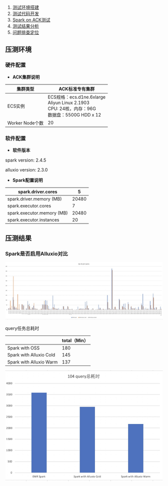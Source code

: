 1. [测试环境搭建](benchmark_env.md)
2. [测试代码开发](benchmark_code.md)
3. [Spark on ACK测试](benchmark_steps.md)
4. [测试结果分析](benchmark_result.md)
5. [问题排查定位](debugging_guide.md)

## 压测环境 

### 硬件配置

- **ACK集群说明**

| 集群类型        | ACK标准专有集群                                        |
| -------------- | ---------------------------------------------------- |
| ECS实例         | ECS规格：ecs.d1ne.6xlarge<br>Aliyun Linux 2.1903<br>CPU: 24核，内存：96G<br>数据盘：5500G HDD x 12 |
| Worker Node个数 | 20                                                  |



### 软件配置

- **软件版本**

spark version: 2.4.5

alluxio version: 2.3.0

- **Spark配置说明**

| spark.driver.cores         | 5     |
| -------------------------- | ----- |
| spark.driver.memory (MB)   | 20480 |
| spark.executor.cores       | 7     |
| spark.executor.memory (MB) | 20480 |
| spark.executor.instances   | 20    |

## 压测结果

### Spark是否启用Alluxio对比

![tpcds_per_query.jpeg](docs/img/tpcds_per_query.jpeg)

query任务总耗时



|                  | total（Min） |
| ---------------- | ---------- |
| Spark with OSS       | 180       |
| Spark with Alluxio Cold | 145       |
| Spark with Alluxio Warm | 137       |



![spark_vs_alluxio.jpg](docs/img/spark_vs_alluxio.jpg)